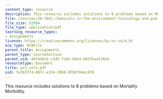 ```yaml
---
content_type: resource
description: This resource includes solutions to 8 problems based on Mortality Morbidity.
file: /courses/20-104j-chemicals-in-the-environment-toxicology-and-public-health-be-104j-spring-2005/fe3937f4607ce154395807b2f04ecd78_ps3_soln.pdf
file_size: 52994
file_type: application/pdf
learning_resource_types:
- Assignments
license: https://creativecommons.org/licenses/by-nc-sa/4.0/
ocw_type: OCWFile
parent_title: Assignments
parent_type: CourseSection
parent_uid: 46f448cb-c5d5-f10d-68ed-b62fbaaf26e5
resourcetype: Document
title: ps3_soln.pdf
uid: fe3937f4-607c-e154-3958-07b2f04ecd78
---
```

This resource includes solutions to 8 problems based on Mortality Morbidity.